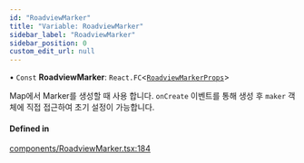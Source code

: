```yaml
---
id: "RoadviewMarker"
title: "Variable: RoadviewMarker"
sidebar_label: "RoadviewMarker"
sidebar_position: 0
custom_edit_url: null
---
```


• `Const` **RoadviewMarker**: `React.FC`<[`RoadviewMarkerProps`](../interfaces/RoadviewMarkerProps.md)\>

Map에서 Marker를 생성할 때 사용 합니다.
`onCreate` 이벤트를 통해 생성 후 `maker` 객체에 직접 접근하여 초기 설정이 가능합니다.

#### Defined in

[components/RoadviewMarker.tsx:184](https://github.com/JaeSeoKim/react-kakao-maps/blob/1c2440a/src/components/RoadviewMarker.tsx#L184)
